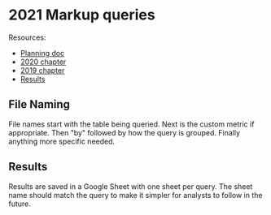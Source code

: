 # 2021 Markup queries

<!--
  This directory contains all of the 2021 Markup chapter queries.

  Each query should have a corresponding `metric_name.sql` file.
  Note that readers are linked to this directory, so try to make the SQL file names descriptive for easy browsing.

  Analysts: if helpful, you can use this README to give additional info about the queries.
-->

Resources:

- [Planning doc](https://docs.google.com/document/d/1x7iV0Tv3hxaruwlNHdhduPpzwZc9dnqMOZW1q9nGKjI/edit)
- [2020 chapter](https://almanac.httparchive.org/en/2020/markup)
- [2019 chapter](https://almanac.httparchive.org/en/2019/markup)
- [Results](https://docs.google.com/spreadsheets/d/1Ta5Ck7y3W6LCn2CeGtW7dAdLF6Lh5wV2UBQJZTz3W5Q/edit?usp=sharing)

## File Naming

File names start with the table being queried. Next is the custom metric if appropriate. Then "by" followed by how the query is grouped. Finally anything more specific needed.

## Results

Results are saved in a Google Sheet with one sheet per query. The sheet name should match the query to make it simpler for analysts to follow in the future.